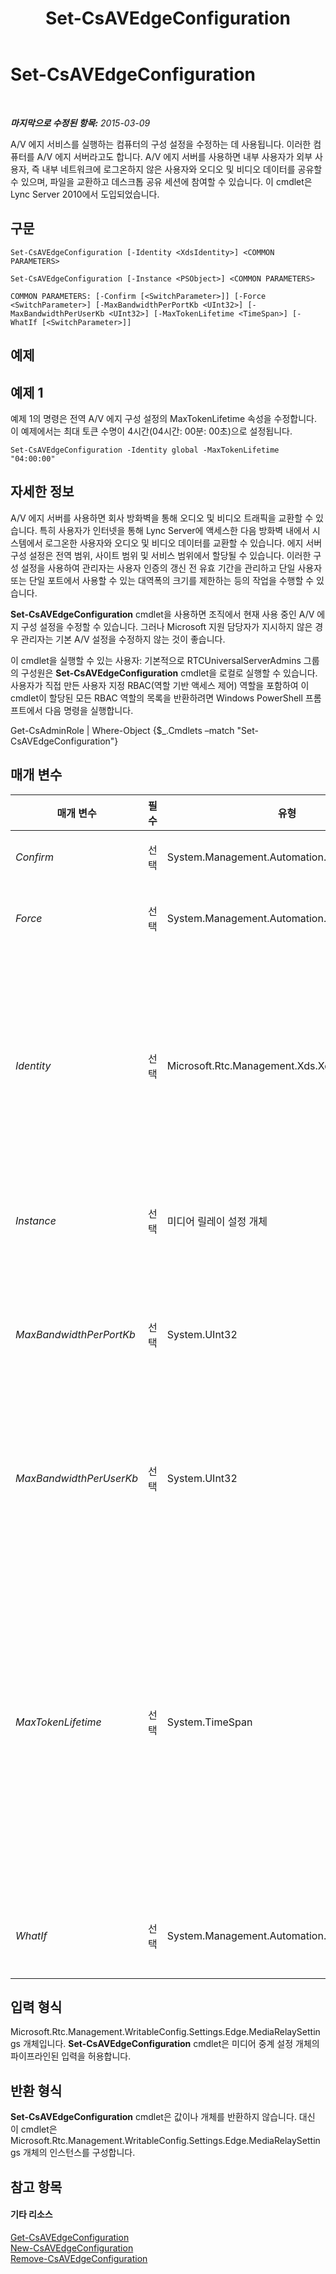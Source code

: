 ﻿---
title: Set-CsAVEdgeConfiguration
TOCTitle: Set-CsAVEdgeConfiguration
ms:assetid: b410164b-b47d-450c-8048-983cac4be624
ms:mtpsurl: https://technet.microsoft.com/ko-kr/library/Gg412869(v=OCS.15)
ms:contentKeyID: 49304777
ms.date: 08/10/2015
mtps_version: v=OCS.15
ms.translationtype: HT
---

# Set-CsAVEdgeConfiguration

 

_**마지막으로 수정된 항목:** 2015-03-09_

A/V 에지 서비스를 실행하는 컴퓨터의 구성 설정을 수정하는 데 사용됩니다. 이러한 컴퓨터를 A/V 에지 서버라고도 합니다. A/V 에지 서버를 사용하면 내부 사용자가 외부 사용자, 즉 내부 네트워크에 로그온하지 않은 사용자와 오디오 및 비디오 데이터를 공유할 수 있으며, 파일을 교환하고 데스크톱 공유 세션에 참여할 수 있습니다. 이 cmdlet은 Lync Server 2010에서 도입되었습니다.

## 구문

    Set-CsAVEdgeConfiguration [-Identity <XdsIdentity>] <COMMON PARAMETERS>

    Set-CsAVEdgeConfiguration [-Instance <PSObject>] <COMMON PARAMETERS>

    COMMON PARAMETERS: [-Confirm [<SwitchParameter>]] [-Force <SwitchParameter>] [-MaxBandwidthPerPortKb <UInt32>] [-MaxBandwidthPerUserKb <UInt32>] [-MaxTokenLifetime <TimeSpan>] [-WhatIf [<SwitchParameter>]]

## 예제

## 예제 1

예제 1의 명령은 전역 A/V 에지 구성 설정의 MaxTokenLifetime 속성을 수정합니다. 이 예제에서는 최대 토큰 수명이 4시간(04시간: 00분: 00초)으로 설정됩니다.

    Set-CsAVEdgeConfiguration -Identity global -MaxTokenLifetime "04:00:00"

## 자세한 정보

A/V 에지 서버를 사용하면 회사 방화벽을 통해 오디오 및 비디오 트래픽을 교환할 수 있습니다. 특히 사용자가 인터넷을 통해 Lync Server에 액세스한 다음 방화벽 내에서 시스템에서 로그온한 사용자와 오디오 및 비디오 데이터를 교환할 수 있습니다. 에지 서버 구성 설정은 전역 범위, 사이트 범위 및 서비스 범위에서 할당될 수 있습니다. 이러한 구성 설정을 사용하여 관리자는 사용자 인증의 갱신 전 유효 기간을 관리하고 단일 사용자 또는 단일 포트에서 사용할 수 있는 대역폭의 크기를 제한하는 등의 작업을 수행할 수 있습니다.

**Set-CsAVEdgeConfiguration** cmdlet을 사용하면 조직에서 현재 사용 중인 A/V 에지 구성 설정을 수정할 수 있습니다. 그러나 Microsoft 지원 담당자가 지시하지 않은 경우 관리자는 기본 A/V 설정을 수정하지 않는 것이 좋습니다.

이 cmdlet을 실행할 수 있는 사용자: 기본적으로 RTCUniversalServerAdmins 그룹의 구성원은 **Set-CsAVEdgeConfiguration** cmdlet을 로컬로 실행할 수 있습니다. 사용자가 직접 만든 사용자 지정 RBAC(역할 기반 액세스 제어) 역할을 포함하여 이 cmdlet이 할당된 모든 RBAC 역할의 목록을 반환하려면 Windows PowerShell 프롬프트에서 다음 명령을 실행합니다.

Get-CsAdminRole | Where-Object {$\_.Cmdlets –match "Set-CsAVEdgeConfiguration"}

## 매개 변수


<table>
<colgroup>
<col style="width: 25%" />
<col style="width: 25%" />
<col style="width: 25%" />
<col style="width: 25%" />
</colgroup>
<thead>
<tr class="header">
<th>매개 변수</th>
<th>필수</th>
<th>유형</th>
<th>설명</th>
</tr>
</thead>
<tbody>
<tr class="odd">
<td><p><em>Confirm</em></p></td>
<td><p>선택</p></td>
<td><p>System.Management.Automation.SwitchParameter</p></td>
<td><p>명령을 실행하기 전에 확인 메시지를 표시합니다.</p></td>
</tr>
<tr class="even">
<td><p><em>Force</em></p></td>
<td><p>선택</p></td>
<td><p>System.Management.Automation.SwitchParameter</p></td>
<td><p>명령을 실행할 때 발생할 수 있는 심각하지 않은 오류 메시지를 표시하지 않습니다.</p></td>
</tr>
<tr class="odd">
<td><p><em>Identity</em></p></td>
<td><p>선택</p></td>
<td><p>Microsoft.Rtc.Management.Xds.XdsIdentity</p></td>
<td><p>수정할 A/V 에지 구성 설정 컬렉션의 고유 식별자입니다. 전역 컬렉션을 수정하려면 -Identity global 구문을 사용하고, 사이트 컬렉션을 수정하려면 -Identity site:Redmond와 유사한 구문을 사용합니다. 서비스 범위에서 구성된 설정은 -Identity service:EdgeServer:atl-cs-001.litwareinc.com과 유사한 구문을 사용하여 참조해야 합니다.</p></td>
</tr>
<tr class="even">
<td><p><em>Instance</em></p></td>
<td><p>선택</p></td>
<td><p>미디어 릴레이 설정 개체</p></td>
<td><p>개별 매개 변수 값을 설정하는 대신 cmdlet에 개체에 대한 참조를 전달할 수 있습니다.</p></td>
</tr>
<tr class="odd">
<td><p><em>MaxBandwidthPerPortKb</em></p></td>
<td><p>선택</p></td>
<td><p>System.UInt32</p></td>
<td><p>단일 포트에 할당할 수 있는 대역폭의 최대 크기(초당 킬로바이트)를 나타냅니다. 최대 대역폭은 1에서 4294967296(4096기가비트) 사이의 정수 값으로 설정할 수 있으며, 기본값은 3000입니다.</p></td>
</tr>
<tr class="even">
<td><p><em>MaxBandwidthPerUserKb</em></p></td>
<td><p>선택</p></td>
<td><p>System.UInt32</p></td>
<td><p>사용자 한 명에게 할당할 수 있는 대역폭의 최대 크기(초당 킬로비트)를 나타냅니다. 최대 대역폭은 1에서 4294967296(4096기가비트) 사이의 정수 값으로 설정할 수 있으며, 기본값은 10000입니다.</p></td>
</tr>
<tr class="odd">
<td><p><em>MaxTokenLifetime</em></p></td>
<td><p>선택</p></td>
<td><p>System.TimeSpan</p></td>
<td><p>인증 토큰을 사용할 수 있는 최대 시간입니다. 이 시간이 지나면 인증 토큰이 만료되므로 갱신해야 합니다. 토큰 수명은 일 수.시간:분:초와 같은 형식으로 표시합니다. 예를 들어 13일은 일 수 뒤에 마침표(.)를 찍고 콜론(:)을 사용하여 시간, 분, 초를 구분한 다음과 같은 형식으로 표현해야 합니다.</p>
<p>13.00:00:00</p>
<p>기본값인 8시간은 다음과 같이 표현해야 합니다.</p>
<p>08:00:00</p>
<p>허용되는 최소 토큰 수명은 1분(00:01:00)이고, 최대 수명은 180일(180.00:00:00)입니다.</p>
<p></p></td>
</tr>
<tr class="even">
<td><p><em>WhatIf</em></p></td>
<td><p>선택</p></td>
<td><p>System.Management.Automation.SwitchParameter</p></td>
<td><p>명령을 실제로 실행하지 않고도 명령이 실행될 경우 발생할 수 있는 현상을 설명합니다.</p></td>
</tr>
</tbody>
</table>


## 입력 형식

Microsoft.Rtc.Management.WritableConfig.Settings.Edge.MediaRelaySettings 개체입니다. **Set-CsAVEdgeConfiguration** cmdlet은 미디어 중계 설정 개체의 파이프라인된 입력을 허용합니다.

## 반환 형식

**Set-CsAVEdgeConfiguration** cmdlet은 값이나 개체를 반환하지 않습니다. 대신 이 cmdlet은 Microsoft.Rtc.Management.WritableConfig.Settings.Edge.MediaRelaySettings 개체의 인스턴스를 구성합니다.

## 참고 항목

#### 기타 리소스

[Get-CsAVEdgeConfiguration](get-csavedgeconfiguration.md)  
[New-CsAVEdgeConfiguration](new-csavedgeconfiguration.md)  
[Remove-CsAVEdgeConfiguration](remove-csavedgeconfiguration.md)

